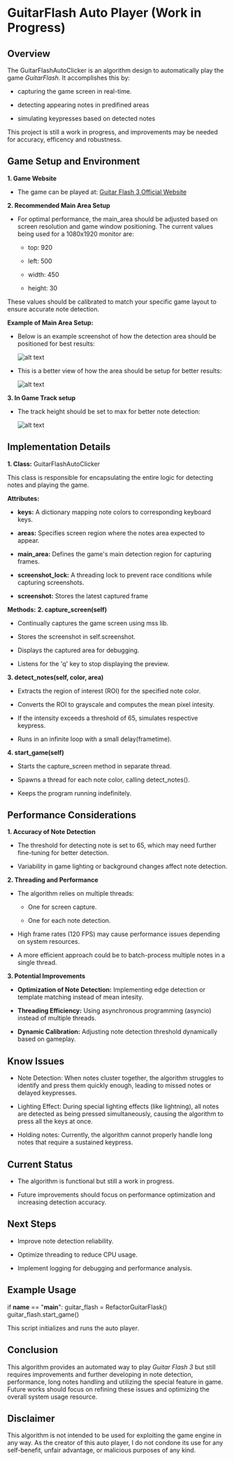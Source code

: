 # GuitarFlash Auto Player (Work in Progress)

## Overview

The GuitarFlashAutoClicker is an algorithm design to automatically play the game _GuitarFlash_. It accomplishes this by:

* capturing the game screen in real-time.

* detecting appearing notes in predifined areas

* simulating keypresses based on detected notes 

This project is still a work in progress, and improvements may be needed for accuracy, efficency and robustness.

## Game Setup and Environment

**1. Game Website**

* The game can be played at: <a href="https://guitarflash3.com/" target="_blank">Guitar Flash 3 Official Website</a>

**2. Recommended Main Area Setup**

* For optimal performance, the main_area should be adjusted based on screen resolution and game window positioning.
    The current values being used for a 1080x1920 monitor are:

    * top: 920

    * left: 500

    * width: 450

    * height: 30

These values should be calibrated to match your specific game layout to ensure accurate note detection.

**Example of Main Area Setup:**

* Below is an example screenshot of how the detection area should be positioned for best results:

    ![alt text](overviewSetupArea.png)


* This is a better view of how the area should be setup for better results:

    ![alt text](setUpArea.png)

**3. In Game Track setup**
* The track height should be set to max for better note detection:

    ![alt text](trackSetup.png)

## Implementation Details

**1. Class:** GuitarFlashAutoClicker

This class is responsible for encapsulating the entire logic for detecting notes and playing the game.

**Attributes:**
* **keys:** A dictionary mapping note colors to corresponding keyboard keys.

* **areas:** Specifies screen region where the notes area expected to appear.

* **main_area:** Defines the game's main detection region for capturing frames.

* **screenshot_lock:** A threading lock to prevent race conditions while capturing screenshots.

* **screenshot:** Stores the latest captured frame

**Methods:**
**2. capture_screen(self)**
* Continually captures the game screen using mss lib.

* Stores the screenshot in self.screenshot.

* Displays the captured area for debugging.

* Listens for the 'q' key to stop displaying the preview.

**3. detect_notes(self, color, area)** 
* Extracts the region of interest (ROI) for the specified note color.

* Converts the ROI to grayscale and computes the mean pixel intesity.

* If the intensity exceeds a threshold of 65, simulates respective keypress.

* Runs in an infinite loop with a small delay(frametime).

**4. start_game(self)**
* Starts the capture_screen method in separate thread.

* Spawns a thread for each note color, calling detect_notes().

* Keeps the program running indefinitely.

## Performance Considerations 

**1. Accuracy of Note Detection**
* The threshold for detecting note is set to 65, which may need further fine-tuning for better detection.

* Variability in game lighting or background changes affect note detection.

**2. Threading and Performance**
* The algorithm relies on multiple threads:

    * One for screen capture.

    * One for each note detection.

* High frame rates (120 FPS) may cause performance issues depending on system resources.

* A more efficient approach could be to batch-process multiple notes in a single thread.

**3. Potential Improvements**
* **Optimization of Note Detection:** Implementing edge detection or template matching instead of mean intesity.

* **Threading Efficiency:** Using asynchronous programming (asyncio) instead of multiple threads.

* **Dynamic Calibration:** Adjusting note detection threshold dynamically based on gameplay.

## Know Issues
* Note Detection: When notes cluster together, the algorithm struggles to identify and press them quickly enough, leading to missed notes or delayed keypresses.

* Lighting Effect: During special lighting effects (like lightning), all notes are detected as being pressed simultaneously, causing the algorithm to press all the keys at once.

* Holding notes: Currently, the algorithm cannot properly handle long notes that require a sustained keypress.

## Current Status
* The algorithm is functional but still a work in progress.

* Future improvements should focus on performance optimization and increasing detection accuracy.

## Next Steps

* Improve note detection reliability.

* Optimize threading to reduce CPU usage.

* Implement logging for debugging and performance analysis.

## Example Usage

if __name__ == "__main__":
    guitar_flash = RefactorGuitarFlask()
    guitar_flash.start_game()

This script initializes and runs the auto player.

## Conclusion

This algorithm provides an automated way to play _Guitar Flash 3_ but still requires improvements and further developing in note detection, performance, long notes handling and utilizing the special feature in game. Future works should focus on refining these issues and optimizing the overall system usage resource.

## Disclaimer

This algorithm is not intended to be used for exploiting the game engine in any way. As the creator of this auto player, I do not condone its use for any self-benefit, unfair advantage, or malicious purposes of any kind.